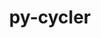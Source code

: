 ---
title: "py-cycler"
layout: cache
categories: [package, develop-2023-06-11]
meta: {"versions": ["0.11.0"], "compilers": ["gcc@=11.1.0", "gcc@=11.3.0", "gcc@=7.5.0"], "oss": ["ubuntu18.04", "ubuntu20.04", "ubuntu22.04"], "platforms": ["linux"], "targets": ["ppc64le", "x86_64_v3"], "stacks": ["data-vis-sdk", "e4s", "e4s-power", "ml-linux-x86_64-cpu", "ml-linux-x86_64-cuda", "radiuss", "root"], "num_specs": 6, "num_specs_by_stack": {"root": 6, "ml-linux-x86_64-cpu": 1, "ml-linux-x86_64-cuda": 1, "e4s-power": 1, "data-vis-sdk": 1, "e4s": 2, "radiuss": 1}}
spec_details: [{"hash": "x55635gl53y3ehh26mf5czwkp4pcj5bc", "compiler": "gcc@=11.3.0", "versions": ["0.11.0"], "os": "ubuntu22.04", "platform": "linux", "target": "x86_64_v3", "variants": ["build_system=python_pip"], "stacks": ["root", "ml-linux-x86_64-cpu", "ml-linux-x86_64-cuda"], "size": "-", "tarball": "https://binaries.spack.io/develop-2023-06-11/build_cache/linux-ubuntu22.04-x86_64_v3/gcc-11.3.0/py-cycler-0.11.0/linux-ubuntu22.04-x86_64_v3-gcc-11.3.0-py-cycler-0.11.0-x55635gl53y3ehh26mf5czwkp4pcj5bc.spack"}, {"hash": "bmqmcsnyxfiatpr2upxut6b4f3a6qfot", "compiler": "gcc@=11.1.0", "versions": ["0.11.0"], "os": "ubuntu20.04", "platform": "linux", "target": "ppc64le", "variants": ["build_system=python_pip"], "stacks": ["e4s-power", "root"], "size": "-", "tarball": "https://binaries.spack.io/develop-2023-06-11/build_cache/linux-ubuntu20.04-ppc64le/gcc-11.1.0/py-cycler-0.11.0/linux-ubuntu20.04-ppc64le-gcc-11.1.0-py-cycler-0.11.0-bmqmcsnyxfiatpr2upxut6b4f3a6qfot.spack"}, {"hash": "wwcyojldckmlcdrm2u3x56dlvpggdmag", "compiler": "gcc@=11.1.0", "versions": ["0.11.0"], "os": "ubuntu20.04", "platform": "linux", "target": "x86_64_v3", "variants": ["build_system=python_pip"], "stacks": ["root", "data-vis-sdk"], "size": "-", "tarball": "https://binaries.spack.io/develop-2023-06-11/build_cache/linux-ubuntu20.04-x86_64_v3/gcc-11.1.0/py-cycler-0.11.0/linux-ubuntu20.04-x86_64_v3-gcc-11.1.0-py-cycler-0.11.0-wwcyojldckmlcdrm2u3x56dlvpggdmag.spack"}, {"hash": "m3repsojh7sjhjqezfuao2kjx33xoy65", "compiler": "gcc@=11.1.0", "versions": ["0.11.0"], "os": "ubuntu20.04", "platform": "linux", "target": "x86_64_v3", "variants": ["build_system=python_pip"], "stacks": ["e4s", "root"], "size": "-", "tarball": "https://binaries.spack.io/develop-2023-06-11/build_cache/linux-ubuntu20.04-x86_64_v3/gcc-11.1.0/py-cycler-0.11.0/linux-ubuntu20.04-x86_64_v3-gcc-11.1.0-py-cycler-0.11.0-m3repsojh7sjhjqezfuao2kjx33xoy65.spack"}, {"hash": "rvrffoh647oulnkfym22w7lb66fciq5m", "compiler": "gcc@=11.1.0", "versions": ["0.11.0"], "os": "ubuntu20.04", "platform": "linux", "target": "x86_64_v3", "variants": ["build_system=python_pip"], "stacks": ["e4s", "root"], "size": "-", "tarball": "https://binaries.spack.io/develop-2023-06-11/build_cache/linux-ubuntu20.04-x86_64_v3/gcc-11.1.0/py-cycler-0.11.0/linux-ubuntu20.04-x86_64_v3-gcc-11.1.0-py-cycler-0.11.0-rvrffoh647oulnkfym22w7lb66fciq5m.spack"}, {"hash": "yyaomttkvetkn7aj6wuzpoueavfphol5", "compiler": "gcc@=7.5.0", "versions": ["0.11.0"], "os": "ubuntu18.04", "platform": "linux", "target": "x86_64_v3", "variants": ["build_system=python_pip"], "stacks": ["radiuss", "root"], "size": "-", "tarball": "https://binaries.spack.io/develop-2023-06-11/build_cache/linux-ubuntu18.04-x86_64_v3/gcc-7.5.0/py-cycler-0.11.0/linux-ubuntu18.04-x86_64_v3-gcc-7.5.0-py-cycler-0.11.0-yyaomttkvetkn7aj6wuzpoueavfphol5.spack"}]
---